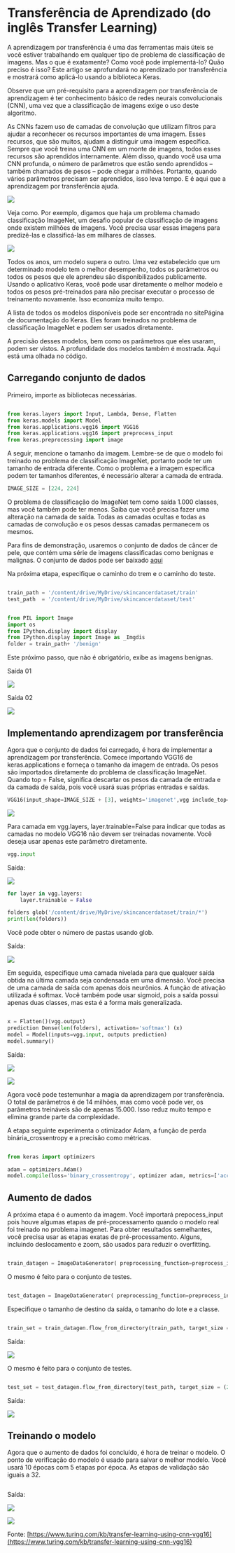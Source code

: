 # Transferência de Aprendizado (do inglês Transfer Learning)

A aprendizagem por transferência é uma das ferramentas mais úteis se você estiver trabalhando em qualquer tipo de problema de classificação de imagens. Mas o que é exatamente? Como você pode implementá-lo? Quão preciso é isso? Este artigo se aprofundará no aprendizado por transferência e mostrará como aplicá-lo usando a biblioteca Keras.

Observe que um pré-requisito para a aprendizagem por transferência de aprendizagem é ter conhecimento básico de redes neurais convolucionais (CNN), uma vez que a classificação de imagens exige o uso deste algoritmo.

As CNNs fazem uso de camadas de convolução que utilizam filtros para ajudar a reconhecer os recursos importantes de uma imagem. Esses recursos, que são muitos, ajudam a distinguir uma imagem específica. Sempre que você treina uma CNN em um monte de imagens, todos esses recursos são aprendidos internamente. Além disso, quando você usa uma CNN profunda, o número de parâmetros que estão sendo aprendidos – também chamados de pesos – pode chegar a milhões. Portanto, quando vários parâmetros precisam ser aprendidos, isso leva tempo. E é aqui que a aprendizagem por transferência ajuda.

![](fotos/imagem01.avif)

Veja como.
Por exemplo, digamos que haja um problema chamado classificação ImageNet, um desafio popular de classificação de imagens onde existem milhões de imagens. Você precisa usar essas imagens para predizê-las e classificá-las em milhares de classes.

![](fotos/imagem02.avif)

Todos os anos, um modelo supera o outro. Uma vez estabelecido que um determinado modelo tem o melhor desempenho, todos os parâmetros ou todos os pesos que ele aprendeu são disponibilizados publicamente. Usando o aplicativo Keras, você pode usar diretamente o melhor modelo e todos os pesos pré-treinados para não precisar executar o processo de treinamento novamente. Isso economiza muito tempo.

A lista de todos os modelos disponíveis pode ser encontrada no sitePágina de documentação do Keras. Eles foram treinados no problema de classificação ImageNet e podem ser usados ​​diretamente.

A precisão desses modelos, bem como os parâmetros que eles usaram, podem ser vistos. A profundidade dos modelos também é mostrada.
Aqui está uma olhada no código.

## Carregando conjunto de dados

Primeiro, importe as bibliotecas necessárias.

```python

from keras.layers import Input, Lambda, Dense, Flatten
from keras.models import Model
from keras.applications.vgg16 import VGG16
from keras.applications.vgg16 import preprocess_input
from keras.preprocessing import image

```

A seguir, mencione o tamanho da imagem. Lembre-se de que o modelo foi treinado no problema de classificação ImageNet, portanto pode ter um tamanho de entrada diferente. Como o problema e a imagem específica podem ter tamanhos diferentes, é necessário alterar a camada de entrada.

```python
IMAGE_SIZE = [224, 224]
```

O problema de classificação do ImageNet tem como saída 1.000 classes, mas você também pode ter menos. Saiba que você precisa fazer uma alteração na camada de saída. Todas as camadas ocultas e todas as camadas de convolução e os pesos dessas camadas permanecem os mesmos.

Para fins de demonstração, usaremos o conjunto de dados de câncer de pele, que contém uma série de imagens classificadas como benignas e malignas. O conjunto de dados pode ser baixado [aqui](https://www.kaggle.com/fanconic/skin-cancer-malignant-vs-benign)

Na próxima etapa, especifique o caminho do trem e o caminho do teste.

```python

train_path = '/content/drive/MyDrive/skincancerdataset/train'
test_path  = '/content/drive/MyDrive/skincancerdataset/test'

```

```python

from PIL import Image
import os
from IPython.display import display
from IPython.display import Image as _Imgdis
folder = train_path+ '/benign'

```

Este próximo passo, que não é obrigatório, exibe as imagens benignas.

Saída 01

![](fotos/amostra01.avif)

Saída 02

![](fotos/amostra02.avif)




## Implementando aprendizagem por transferência

Agora que o conjunto de dados foi carregado, é hora de implementar a aprendizagem por transferência.
Comece importando VGG16 de keras.applications e forneça o tamanho da imagem de entrada. Os pesos são importados diretamente do problema de classificação ImageNet. Quando top = False, significa descartar os pesos da camada de entrada e da camada de saída, pois você usará suas próprias entradas e saídas.

```python
VGG16(input_shape=IMAGE_SIZE + [3], weights='imagenet',vgg include_top=False)
```

![](fotos/saida01.avif)

Para camada em vgg.layers, layer.trainable=False para indicar que todas as camadas no modelo VGG16 não devem ser treinadas novamente. Você deseja usar apenas este parâmetro diretamente.

```python
vgg.input
```

Saída:

![](fotos/saida02.avif)

```python
for layer in vgg.layers:
    layer.trainable = False
```

```python
folders glob('/content/drive/MyDrive/skincancerdataset/train/*')
print(len(folders))
```

Você pode obter o número de pastas usando glob.

Saída:

![](fotos/saida03.avif)

Em seguida, especifique uma camada nivelada para que qualquer saída obtida na última camada seja condensada em uma dimensão. Você precisa de uma camada de saída com apenas dois neurônios. A função de ativação utilizada é softmax. Você também pode usar sigmoid, pois a saída possui apenas duas classes, mas esta é a forma mais generalizada.

```python

x = Flatten()(vgg.output)
prediction Dense(len(folders), activation='softmax') (x)
model = Model(inputs=vgg.input, outputs prediction)
model.summary()

```

Saída:

![](fotos/saida04.avif)

![](fotos/saida05.avif)

Agora você pode testemunhar a magia da aprendizagem por transferência. O total de parâmetros é de 14 milhões, mas como você pode ver, os parâmetros treináveis ​​são de apenas 15.000. Isso reduz muito tempo e elimina grande parte da complexidade.

A etapa seguinte experimenta o otimizador Adam, a função de perda binária_crossentropy e a precisão como métricas.

```python

from keras import optimizers

adam = optimizers.Adam()
model.compile(loss='binary_crossentropy', optimizer adam, metrics=['accuracy'])

```

## Aumento de dados

A próxima etapa é o aumento da imagem. Você importará prepocess_input pois houve algumas etapas de pré-processamento quando o modelo real foi treinado no problema imagenet. Para obter resultados semelhantes, você precisa usar as etapas exatas de pré-processamento. Alguns, incluindo deslocamento e zoom, são usados ​​para reduzir o overfitting.


```python

train_datagen = ImageDataGenerator( preprocessing_function=preprocess_input, rotation_range=40, width_shift_range=0.2, height_shift_range=0.2,

```

O mesmo é feito para o conjunto de testes.

```python

test_datagen = ImageDataGenerator( preprocessing_function=preprocess_input, rotation_range=40, width_shift_range=0.2, height_shift_range=0.2,

```

Especifique o tamanho de destino da saída, o tamanho do lote e a classe.

```python

train_set = train_datagen.flow_from_directory(train_path, target_size = (224, 224), batch_size = 32, class_mode 'categorical')

```

Saída:

![](fotos/saida06.avif)

O mesmo é feito para o conjunto de testes.

```python

test_set = test_datagen.flow_from_directory(test_path, target_size = (224, 224), batch_size = 32, class_mode = categorical')

```

Saída:

![](fotos/saida07.avif)

## Treinando o modelo

Agora que o aumento de dados foi concluído, é hora de treinar o modelo. O ponto de verificação do modelo é usado para salvar o melhor modelo. Você usará 10 épocas com 5 etapas por época. As etapas de validação são iguais a 32.

```python


```

Saída:

![](fotos/saida08.avif)

![](fotos/saida09.avif)




Fonte: [https://www.turing.com/kb/transfer-learning-using-cnn-vgg16](https://www.turing.com/kb/transfer-learning-using-cnn-vgg16)

